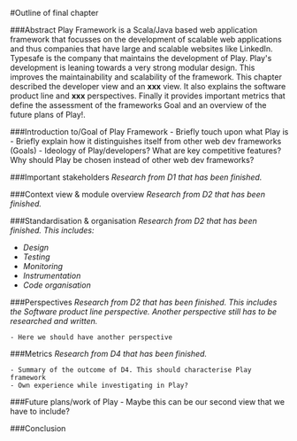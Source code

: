 <!---
The outline should consist of:

A 100 word abstract summarizing your chapter. ~Done
A table of contents for your chapter ~ Partly done
A plan of < 1 page explaining:
- which research on your chapter has finished (deliverables D1-D4 and maybe more) ~Done.
- which research on your chapter still needs to be done (maybe a pull request / contribution, an additional view/perspective, an interview) ~ Partly Done.
- a status per section in your table of contents indicating what still needs to be written / how far you are.
- A first version of your chapter reflecting the current status.
--->

#Outline of final chapter

###Abstract
Play Framework is a Scala/Java based web application framework that focusses on the development of scalable web applications and thus companies that have large and scalable websites like LinkedIn. 
Typesafe is the company that maintains the development of Play. 
Play's development is leaning towards a very strong modular design. 
This improves the maintainability and scalability of the framework. 
This chapter described the developer view and an **xxx** view. 
It also explains the software product line and **xxx** perspectives. 
Finally it provides important metrics that define the assessment of the frameworks Goal and an overview of the future plans of Play!.

###Introduction to/Goal of Play Framework
	- Briefly touch upon what Play is
	- Briefly explain how it distinguishes itself from other web dev frameworks (Goals)
	- Ideology of Play/developers? What are key competitive features? Why should Play be chosen instead of other web dev frameworks?
	
###Important stakeholders
_Research from D1 that has been finished._

###Context view & module overview
_Research from D2 that has been finished._

###Standardisation & organisation
_Research from D2 that has been finished. This includes:_

* _Design_
* _Testing_
* _Monitoring_
* _Instrumentation_
* _Code organisation_

###Perspectives
_Research from D2 that has been finished._
_This includes the Software product line perspective._
_Another perspective still has to be researched and written._

	- Here we should have another perspective

###Metrics
_Research from D4 that has been finished._

	- Summary of the outcome of D4. This should characterise Play framework
	- Own experience while investigating in Play?
	
###Future plans/work of Play
	- Maybe this can be our second view that we have to include?

###Conclusion



